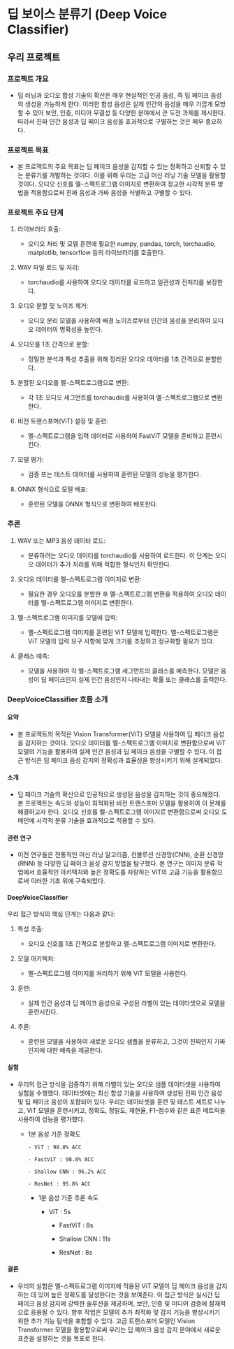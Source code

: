 # 딥 보이스 분류기 (Deep Voice Classifier)

## 우리 프로젝트

### 프로젝트 개요

- 딥 러닝과 오디오 합성 기술의 확산은 매우 현실적인 인공 음성, 즉 딥 페이크 음성의 생성을 가능하게 한다. 이러한 합성 음성은 실제 인간의 음성을 매우 가깝게 모방할 수 있어 보안, 인증, 미디어 무결성 등 다양한 분야에서 큰 도전 과제를 제시한다. 따라서 진짜 인간 음성과 딥 페이크 음성을 효과적으로 구별하는 것은 매우 중요하다.

### 프로젝트 목표

- 본 프로젝트의 주요 목표는 딥 페이크 음성을 감지할 수 있는 정확하고 신뢰할 수 있는 분류기를 개발하는 것이다. 이를 위해 우리는 고급 머신 러닝 기술 모델을 활용할 것이다. 오디오 신호를 멜-스펙트로그램 이미지로 변환하여 정교한 시각적 분류 방법을 적용함으로써 진짜 음성과 가짜 음성을 식별하고 구별할 수 있다.

### 프로젝트 주요 단계

1. 라이브러리 호출:

    - 오디오 처리 및 모델 훈련에 필요한 numpy, pandas, torch, torchaudio, matplotlib, tensorflow 등의 라이브러리를 호출한다.

2. WAV 파일 로드 및 처리:

    - torchaudio를 사용하여 오디오 데이터를 로드하고 일관성과 전처리를 보장한다.

3. 오디오 분할 및 노이즈 제거:

    - 오디오 분리 모델을 사용하여 배경 노이즈로부터 인간의 음성을 분리하여 오디오 데이터의 명확성을 높인다.

4. 오디오를 1초 간격으로 분할:

    - 정밀한 분석과 특성 추출을 위해 정리된 오디오 데이터를 1초 간격으로 분할한다.

5. 분할된 오디오를 멜-스펙트로그램으로 변환:

    - 각 1초 오디오 세그먼트를 torchaudio를 사용하여 멜-스펙트로그램으로 변환한다.

6. 비전 트랜스포머(ViT) 설정 및 훈련:

    - 멜-스펙트로그램을 입력 데이터로 사용하여 FastViT 모델을 준비하고 훈련시킨다.

7. 모델 평가:

    - 검증 또는 테스트 데이터를 사용하여 훈련된 모델의 성능을 평가한다.

8. ONNX 형식으로 모델 배포:

    - 훈련된 모델을 ONNX 형식으로 변환하여 배포한다.

### 추론

1. WAV 또는 MP3 음성 데이터 로드:

    - 분류하려는 오디오 데이터를 torchaudio를 사용하여 로드한다. 이 단계는 오디오 데이터가 추가 처리를 위해 적합한 형식인지 확인한다.

2. 오디오 데이터를 멜-스펙트로그램 이미지로 변환:

    - 필요한 경우 오디오를 분할한 후 멜-스펙트로그램 변환을 적용하여 오디오 데이터를 멜-스펙트로그램 이미지로 변환한다.

3. 멜-스펙트로그램 이미지를 모델에 입력:

    - 멜-스펙트로그램 이미지를 훈련된 ViT 모델에 입력한다. 멜-스펙트로그램은 ViT 모델의 입력 요구 사항에 맞게 크기를 조정하고 정규화할 필요가 있다.

4. 클래스 예측:

    - 모델을 사용하여 각 멜-스펙트로그램 세그먼트의 클래스를 예측한다. 모델은 음성이 딥 페이크인지 실제 인간 음성인지 나타내는 확률 또는 클래스를 출력한다.

### DeepVoiceClassifier 흐름 소개

#### 요약

- 본 프로젝트의 목적은 Vision Transformer(ViT) 모델을 사용하여 딥 페이크 음성을 감지하는 것이다. 오디오 데이터를 멜-스펙트로그램 이미지로 변환함으로써 ViT 모델의 기능을 활용하여 실제 인간 음성과 딥 페이크 음성을 구별할 수 있다. 이 접근 방식은 딥 페이크 음성 감지의 정확성과 효율성을 향상시키기 위해 설계되었다.

#### 소개

- 딥 페이크 기술의 확산으로 인공적으로 생성된 음성을 감지하는 것이 중요해졌다. 본 프로젝트는 속도와 성능이 최적화된 비전 트랜스포머 모델을 활용하여 이 문제를 해결하고자 한다. 오디오 신호를 멜-스펙트로그램 이미지로 변환함으로써 오디오 도메인에 시각적 분류 기술을 효과적으로 적용할 수 있다.

#### 관련 연구

- 이전 연구들은 전통적인 머신 러닝 알고리즘, 컨볼루션 신경망(CNN), 순환 신경망(RNN) 등 다양한 딥 페이크 음성 감지 방법을 탐구했다. 본 연구는 이미지 분류 작업에서 효율적인 아키텍처와 높은 정확도를 자랑하는 ViT의 고급 기능을 활용함으로써 이러한 기초 위에 구축되었다.

#### DeepVoiceClassifier

우리 접근 방식의 핵심 단계는 다음과 같다:

1. 특성 추출:

    - 오디오 신호를 1초 간격으로 분할하고 멜-스펙트로그램 이미지로 변환한다.

2. 모델 아키텍처:

    - 멜-스펙트로그램 이미지를 처리하기 위해 ViT 모델을 사용한다.

3. 훈련:

    - 실제 인간 음성과 딥 페이크 음성으로 구성된 라벨이 있는 데이터셋으로 모델을 훈련시킨다.

4. 추론:

    - 훈련된 모델을 사용하여 새로운 오디오 샘플을 분류하고, 그것이 진짜인지 가짜인지에 대한 예측을 제공한다.

#### 실험

- 우리의 접근 방식을 검증하기 위해 라벨이 있는 오디오 샘플 데이터셋을 사용하여 실험을 수행했다. 데이터셋에는 최신 합성 기술을 사용하여 생성된 진짜 인간 음성 및 딥 페이크 음성이 포함되어 있다. 우리는 데이터셋을 훈련 및 테스트 세트로 나누고, ViT 모델을 훈련시키고, 정확도, 정밀도, 재현율, F1-점수와 같은 표준 메트릭을 사용하여 성능을 평가했다.

  - 1분 음성 기준 정확도

        - ViT : 98.8% ACC

        - FastViT : 98.8% ACC

        - Shallow CNN : 96.2% ACC

        - ResNet : 95.8% ACC

    - 1분 음성 기준 추론 속도

      - ViT : 5s

        - FastViT : 8s

        - Shallow CNN : 11s

        - ResNet : 8s

#### 결론

- 우리의 실험은 멜-스펙트로그램 이미지에 적용된 ViT 모델이 딥 페이크 음성을 감지하는 데 있어 높은 정확도를 달성한다는 것을 보여준다. 이 접근 방식은 실시간 딥 페이크 음성 감지에 강력한 솔루션을 제공하며, 보안, 인증 및 미디어 검증에 잠재적으로 응용될 수 있다. 향후 작업은 모델의 추가 최적화 및 감지 기능을 향상시키기 위한 추가 기능 탐색을 포함할 수 있다. 고급 트랜스포머 모델인 Vision Transformer 모델을 활용함으로써 우리는 딥 페이크 음성 감지 분야에서 새로운 표준을 설정하는 것을 목표로 한다.
